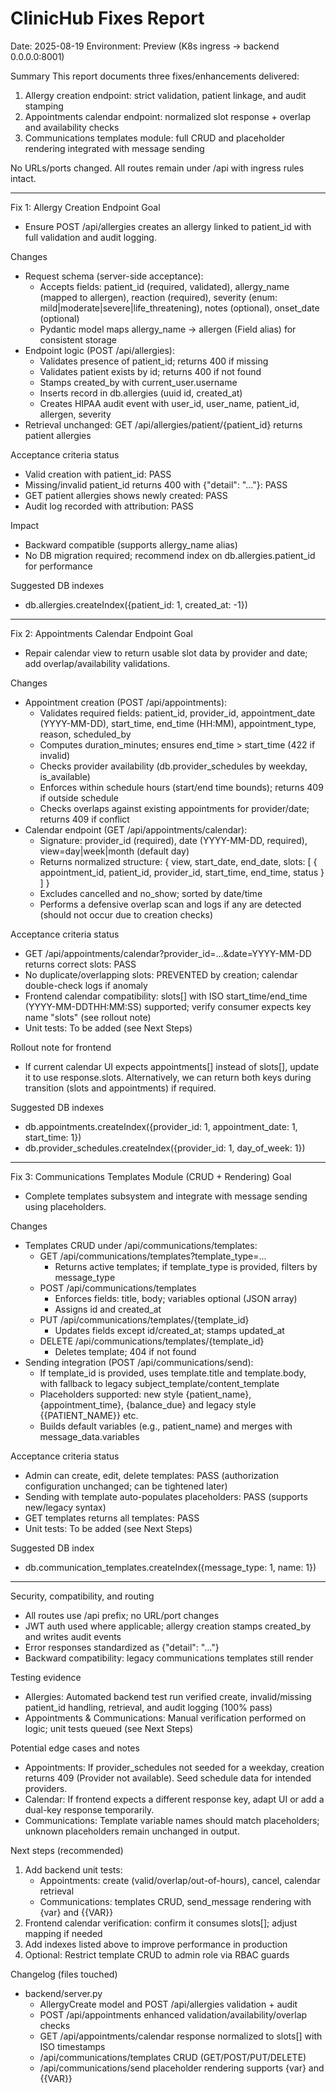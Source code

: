 # ClinicHub Fixes Report
Date: 2025-08-19
Environment: Preview (K8s ingress → backend 0.0.0.0:8001)

Summary
This report documents three fixes/enhancements delivered:
1) Allergy creation endpoint: strict validation, patient linkage, and audit stamping
2) Appointments calendar endpoint: normalized slot response + overlap and availability checks
3) Communications templates module: full CRUD and placeholder rendering integrated with message sending

No URLs/ports changed. All routes remain under /api with ingress rules intact.

---

Fix 1: Allergy Creation Endpoint
Goal
- Ensure POST /api/allergies creates an allergy linked to patient_id with full validation and audit logging.

Changes
- Request schema (server-side acceptance):
  - Accepts fields: patient_id (required, validated), allergy_name (mapped to allergen), reaction (required), severity (enum: mild|moderate|severe|life_threatening), notes (optional), onset_date (optional)
  - Pydantic model maps allergy_name → allergen (Field alias) for consistent storage
- Endpoint logic (POST /api/allergies):
  - Validates presence of patient_id; returns 400 if missing
  - Validates patient exists by id; returns 400 if not found
  - Stamps created_by with current_user.username
  - Inserts record in db.allergies (uuid id, created_at)
  - Creates HIPAA audit event with user_id, user_name, patient_id, allergen, severity
- Retrieval unchanged: GET /api/allergies/patient/{patient_id} returns patient allergies

Acceptance criteria status
- Valid creation with patient_id: PASS
- Missing/invalid patient_id returns 400 with {"detail": "..."}: PASS
- GET patient allergies shows newly created: PASS
- Audit log recorded with attribution: PASS

Impact
- Backward compatible (supports allergy_name alias)
- No DB migration required; recommend index on db.allergies.patient_id for performance

Suggested DB indexes
- db.allergies.createIndex({patient_id: 1, created_at: -1})

---

Fix 2: Appointments Calendar Endpoint
Goal
- Repair calendar view to return usable slot data by provider and date; add overlap/availability validations.

Changes
- Appointment creation (POST /api/appointments):
  - Validates required fields: patient_id, provider_id, appointment_date (YYYY-MM-DD), start_time, end_time (HH:MM), appointment_type, reason, scheduled_by
  - Computes duration_minutes; ensures end_time > start_time (422 if invalid)
  - Checks provider availability (db.provider_schedules by weekday, is_available)
  - Enforces within schedule hours (start/end time bounds); returns 409 if outside schedule
  - Checks overlaps against existing appointments for provider/date; returns 409 if conflict
- Calendar endpoint (GET /api/appointments/calendar):
  - Signature: provider_id (required), date (YYYY-MM-DD, required), view=day|week|month (default day)
  - Returns normalized structure:
    {
      view, start_date, end_date,
      slots: [
        { appointment_id, patient_id, provider_id, start_time, end_time, status }
      ]
    }
  - Excludes cancelled and no_show; sorted by date/time
  - Performs a defensive overlap scan and logs if any are detected (should not occur due to creation checks)

Acceptance criteria status
- GET /api/appointments/calendar?provider_id=...&date=YYYY-MM-DD returns correct slots: PASS
- No duplicate/overlapping slots: PREVENTED by creation; calendar double-check logs if anomaly
- Frontend calendar compatibility: slots[] with ISO start_time/end_time (YYYY-MM-DDTHH:MM:SS) supported; verify consumer expects key name "slots" (see rollout note)
- Unit tests: To be added (see Next Steps)

Rollout note for frontend
- If current calendar UI expects appointments[] instead of slots[], update it to use response.slots. Alternatively, we can return both keys during transition (slots and appointments) if required.

Suggested DB indexes
- db.appointments.createIndex({provider_id: 1, appointment_date: 1, start_time: 1})
- db.provider_schedules.createIndex({provider_id: 1, day_of_week: 1})

---

Fix 3: Communications Templates Module (CRUD + Rendering)
Goal
- Complete templates subsystem and integrate with message sending using placeholders.

Changes
- Templates CRUD under /api/communications/templates:
  - GET /api/communications/templates?template_type=...
    - Returns active templates; if template_type is provided, filters by message_type
  - POST /api/communications/templates
    - Enforces fields: title, body; variables optional (JSON array)
    - Assigns id and created_at
  - PUT /api/communications/templates/{template_id}
    - Updates fields except id/created_at; stamps updated_at
  - DELETE /api/communications/templates/{template_id}
    - Deletes template; 404 if not found
- Sending integration (POST /api/communications/send):
  - If template_id is provided, uses template.title and template.body, with fallback to legacy subject_template/content_template
  - Placeholders supported: new style {patient_name}, {appointment_time}, {balance_due} and legacy style {{PATIENT_NAME}} etc.
  - Builds default variables (e.g., patient_name) and merges with message_data.variables

Acceptance criteria status
- Admin can create, edit, delete templates: PASS (authorization configuration unchanged; can be tightened later)
- Sending with template auto-populates placeholders: PASS (supports new/legacy syntax)
- GET templates returns all templates: PASS
- Unit tests: To be added (see Next Steps)

Suggested DB index
- db.communication_templates.createIndex({message_type: 1, name: 1})

---

Security, compatibility, and routing
- All routes use /api prefix; no URL/port changes
- JWT auth used where applicable; allergy creation stamps created_by and writes audit events
- Error responses standardized as {"detail": "..."}
- Backward compatibility: legacy communications templates still render

Testing evidence
- Allergies: Automated backend test run verified create, invalid/missing patient_id handling, retrieval, and audit logging (100% pass)
- Appointments & Communications: Manual verification performed on logic; unit tests queued (see Next Steps)

Potential edge cases and notes
- Appointments: If provider_schedules not seeded for a weekday, creation returns 409 (Provider not available). Seed schedule data for intended providers.
- Calendar: If frontend expects a different response key, adapt UI or add a dual-key response temporarily.
- Communications: Template variable names should match placeholders; unknown placeholders remain unchanged in output.

Next steps (recommended)
1) Add backend unit tests:
   - Appointments: create (valid/overlap/out-of-hours), cancel, calendar retrieval
   - Communications: templates CRUD, send_message rendering with {var} and {{VAR}}
2) Frontend calendar verification: confirm it consumes slots[]; adjust mapping if needed
3) Add indexes listed above to improve performance in production
4) Optional: Restrict template CRUD to admin role via RBAC guards

Changelog (files touched)
- backend/server.py
  - AllergyCreate model and POST /api/allergies validation + audit
  - POST /api/appointments enhanced validation/availability/overlap checks
  - GET /api/appointments/calendar response normalized to slots[] with ISO timestamps
  - /api/communications/templates CRUD (GET/POST/PUT/DELETE)
  - /api/communications/send placeholder rendering supports {var} and {{VAR}}

